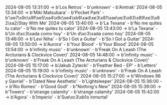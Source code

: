 2024-08-05 13:31:00 -> b'Los Retros' - b'unknown' - b'Amtrak'
2024-08-05 13:34:00 -> b'Miki Matsubara' - b'Pocket Park' - b'\xe7\x9c\x9f\xe5\xa4\x9c\xe4\xb8\xad\xe3\x81\xae\xe3\x83\x89\xe3\x82\xa2/Stay With Me'
2024-08-05 13:40:00 -> b'La Texana' - b'No me quites tu calor' - b'No me quites tu calor'
2024-08-05 13:43:00 -> b'La Texana' - b'Un d\xc3\xada como hoy' - b'Un d\xc3\xada como hoy'
2024-08-05 13:46:00 -> b'Levi Niha' - b'So I Got a Guitar' - b'So I Got a Guitar'
2024-08-05 13:50:00 -> b'Aurora' - b'Your Blood' - b'Your Blood'
2024-08-05 13:54:00 -> b'infinity music' - b'unknown' - b'Freak On A Leash (The Arcturians & Clockvice Cover)'
2024-08-05 14:48:00 -> b'infinity music' - b'unknown' - b'Freak On A Leash (The Arcturians & Clockvice Cover)'
2024-08-05 15:17:00 -> b'Jakub Zytecki' - b'Feather Bed - EP' - b'Letters'
2024-08-05 15:19:00 -> b'infinity music' - b'unknown' - b'Freak On A Leash (The Arcturians & Clockvice Cover)'
2024-08-05 15:27:00 -> b'Windows 96 y Gavriel' - b'Dated New Aesthetic' - b'Lightsleeper'
2024-08-05 15:36:00 -> b'Rio Romeo' - b'Good God!' - b"Nothing's New"
2024-08-05 15:39:00 -> b'Towerz' - b'strange calamity' - b'strange calamity'
2024-08-05 15:42:00 -> b'Agora' - b'Imperio' - b'Sue\xc3\xb1o Inmortal'
